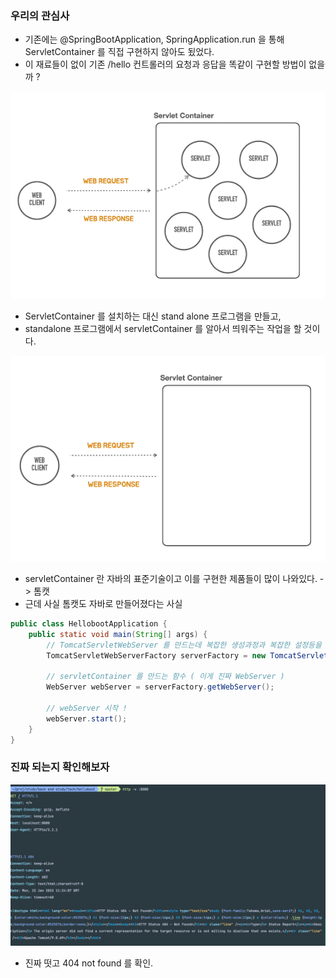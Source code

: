 ### 우리의 관심사

- 기존에는 @SpringBootApplication, SpringApplication.run 을 통해 ServletContainer 를 직접 구현하지 않아도 됬었다.
- 이 재료들이 없이 기존 /hello 컨트롤러의 요청과 응답을 똑같이 구현할 방법이 없을까 ?

![](../images/서블릿컨테이너.png)
- ServletContainer 를 설치하는 대신 stand alone 프로그램을 만들고,
- standalone 프로그램에서 servletContainer 를 알아서 띄워주는 작업을 할 것이다.

![](../images/그림7.png)

- servletContainer 란 자바의 표준기술이고 이를 구현한 제품들이 많이 나와있다. -> 톰캣
- 근데 사실 톰캣도 자바로 만들어졌다는 사실

```java
public class HellobootApplication {
    public static void main(String[] args) {
        // TomcatServletWebServer 를 만드는데 복잡한 생성과정과 복잡한 설정등을 지원하고, 모든 설정을 마친뒤에 tomcatServletWebserver 를 생성해 달라는 요청을 하면, 우아하게 만들어주는 일종의 도우미 클래스
        TomcatServletWebServerFactory serverFactory = new TomcatServletWebServerFactory();

        // servletContainer 를 만드는 함수 ( 이게 진짜 WebServer )
        WebServer webServer = serverFactory.getWebServer();
        
        // webServer 시작 ! 
        webServer.start();
    }
}
```

### 진짜 되는지 확인해보자
![](../images/webServer.png)
- 진짜 떳고 404 not found 를 확인.